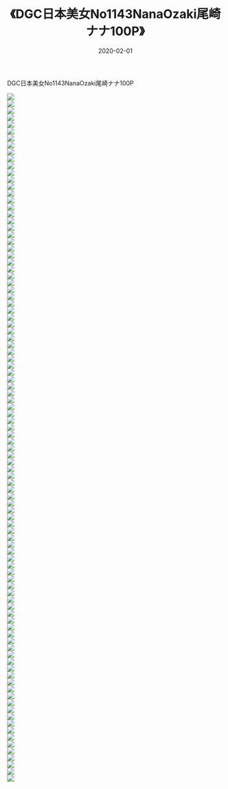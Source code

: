﻿---
layout: post
title:  《DGC日本美女No1143NanaOzaki尾崎ナナ100P》
date:   2020-02-01
img: http://pic.660000.xyz/1:/性感/2020/DGC日本美女No1143NanaOzaki尾崎ナナ100P/000.jpg
categories: [美女, 清纯, 唯美]
---

DGC日本美女No1143NanaOzaki尾崎ナナ100P

  ![](http://pic.660000.xyz/1:/性感/2020/DGC日本美女No1143NanaOzaki尾崎ナナ100P/001.jpg) <br> ![](http://pic.660000.xyz/1:/性感/2020/DGC日本美女No1143NanaOzaki尾崎ナナ100P/002.jpg) <br> ![](http://pic.660000.xyz/1:/性感/2020/DGC日本美女No1143NanaOzaki尾崎ナナ100P/003.jpg) <br> ![](http://pic.660000.xyz/1:/性感/2020/DGC日本美女No1143NanaOzaki尾崎ナナ100P/004.jpg) <br> ![](http://pic.660000.xyz/1:/性感/2020/DGC日本美女No1143NanaOzaki尾崎ナナ100P/005.jpg) <br> ![](http://pic.660000.xyz/1:/性感/2020/DGC日本美女No1143NanaOzaki尾崎ナナ100P/006.jpg) <br> ![](http://pic.660000.xyz/1:/性感/2020/DGC日本美女No1143NanaOzaki尾崎ナナ100P/007.jpg) <br> ![](http://pic.660000.xyz/1:/性感/2020/DGC日本美女No1143NanaOzaki尾崎ナナ100P/008.jpg) <br> ![](http://pic.660000.xyz/1:/性感/2020/DGC日本美女No1143NanaOzaki尾崎ナナ100P/009.jpg) <br> ![](http://pic.660000.xyz/1:/性感/2020/DGC日本美女No1143NanaOzaki尾崎ナナ100P/010.jpg) <br> ![](http://pic.660000.xyz/1:/性感/2020/DGC日本美女No1143NanaOzaki尾崎ナナ100P/011.jpg) <br> ![](http://pic.660000.xyz/1:/性感/2020/DGC日本美女No1143NanaOzaki尾崎ナナ100P/012.jpg) <br> ![](http://pic.660000.xyz/1:/性感/2020/DGC日本美女No1143NanaOzaki尾崎ナナ100P/013.jpg) <br> ![](http://pic.660000.xyz/1:/性感/2020/DGC日本美女No1143NanaOzaki尾崎ナナ100P/014.jpg) <br> ![](http://pic.660000.xyz/1:/性感/2020/DGC日本美女No1143NanaOzaki尾崎ナナ100P/015.jpg) <br> ![](http://pic.660000.xyz/1:/性感/2020/DGC日本美女No1143NanaOzaki尾崎ナナ100P/016.jpg) <br> ![](http://pic.660000.xyz/1:/性感/2020/DGC日本美女No1143NanaOzaki尾崎ナナ100P/017.jpg) <br> ![](http://pic.660000.xyz/1:/性感/2020/DGC日本美女No1143NanaOzaki尾崎ナナ100P/018.jpg) <br> ![](http://pic.660000.xyz/1:/性感/2020/DGC日本美女No1143NanaOzaki尾崎ナナ100P/019.jpg) <br> ![](http://pic.660000.xyz/1:/性感/2020/DGC日本美女No1143NanaOzaki尾崎ナナ100P/020.jpg) <br> ![](http://pic.660000.xyz/1:/性感/2020/DGC日本美女No1143NanaOzaki尾崎ナナ100P/021.jpg) <br> ![](http://pic.660000.xyz/1:/性感/2020/DGC日本美女No1143NanaOzaki尾崎ナナ100P/022.jpg) <br> ![](http://pic.660000.xyz/1:/性感/2020/DGC日本美女No1143NanaOzaki尾崎ナナ100P/023.jpg) <br> ![](http://pic.660000.xyz/1:/性感/2020/DGC日本美女No1143NanaOzaki尾崎ナナ100P/024.jpg) <br> ![](http://pic.660000.xyz/1:/性感/2020/DGC日本美女No1143NanaOzaki尾崎ナナ100P/025.jpg) <br> ![](http://pic.660000.xyz/1:/性感/2020/DGC日本美女No1143NanaOzaki尾崎ナナ100P/026.jpg) <br> ![](http://pic.660000.xyz/1:/性感/2020/DGC日本美女No1143NanaOzaki尾崎ナナ100P/027.jpg) <br> ![](http://pic.660000.xyz/1:/性感/2020/DGC日本美女No1143NanaOzaki尾崎ナナ100P/028.jpg) <br> ![](http://pic.660000.xyz/1:/性感/2020/DGC日本美女No1143NanaOzaki尾崎ナナ100P/029.jpg) <br> ![](http://pic.660000.xyz/1:/性感/2020/DGC日本美女No1143NanaOzaki尾崎ナナ100P/030.jpg) <br> ![](http://pic.660000.xyz/1:/性感/2020/DGC日本美女No1143NanaOzaki尾崎ナナ100P/031.jpg) <br> ![](http://pic.660000.xyz/1:/性感/2020/DGC日本美女No1143NanaOzaki尾崎ナナ100P/032.jpg) <br> ![](http://pic.660000.xyz/1:/性感/2020/DGC日本美女No1143NanaOzaki尾崎ナナ100P/033.jpg) <br> ![](http://pic.660000.xyz/1:/性感/2020/DGC日本美女No1143NanaOzaki尾崎ナナ100P/034.jpg) <br> ![](http://pic.660000.xyz/1:/性感/2020/DGC日本美女No1143NanaOzaki尾崎ナナ100P/035.jpg) <br> ![](http://pic.660000.xyz/1:/性感/2020/DGC日本美女No1143NanaOzaki尾崎ナナ100P/036.jpg) <br> ![](http://pic.660000.xyz/1:/性感/2020/DGC日本美女No1143NanaOzaki尾崎ナナ100P/037.jpg) <br> ![](http://pic.660000.xyz/1:/性感/2020/DGC日本美女No1143NanaOzaki尾崎ナナ100P/038.jpg) <br> ![](http://pic.660000.xyz/1:/性感/2020/DGC日本美女No1143NanaOzaki尾崎ナナ100P/039.jpg) <br> ![](http://pic.660000.xyz/1:/性感/2020/DGC日本美女No1143NanaOzaki尾崎ナナ100P/040.jpg) <br> ![](http://pic.660000.xyz/1:/性感/2020/DGC日本美女No1143NanaOzaki尾崎ナナ100P/041.jpg) <br> ![](http://pic.660000.xyz/1:/性感/2020/DGC日本美女No1143NanaOzaki尾崎ナナ100P/042.jpg) <br> ![](http://pic.660000.xyz/1:/性感/2020/DGC日本美女No1143NanaOzaki尾崎ナナ100P/043.jpg) <br> ![](http://pic.660000.xyz/1:/性感/2020/DGC日本美女No1143NanaOzaki尾崎ナナ100P/044.jpg) <br> ![](http://pic.660000.xyz/1:/性感/2020/DGC日本美女No1143NanaOzaki尾崎ナナ100P/045.jpg) <br> ![](http://pic.660000.xyz/1:/性感/2020/DGC日本美女No1143NanaOzaki尾崎ナナ100P/046.jpg) <br> ![](http://pic.660000.xyz/1:/性感/2020/DGC日本美女No1143NanaOzaki尾崎ナナ100P/047.jpg) <br> ![](http://pic.660000.xyz/1:/性感/2020/DGC日本美女No1143NanaOzaki尾崎ナナ100P/048.jpg) <br> ![](http://pic.660000.xyz/1:/性感/2020/DGC日本美女No1143NanaOzaki尾崎ナナ100P/049.jpg) <br> ![](http://pic.660000.xyz/1:/性感/2020/DGC日本美女No1143NanaOzaki尾崎ナナ100P/050.jpg) <br> ![](http://pic.660000.xyz/1:/性感/2020/DGC日本美女No1143NanaOzaki尾崎ナナ100P/051.jpg) <br> ![](http://pic.660000.xyz/1:/性感/2020/DGC日本美女No1143NanaOzaki尾崎ナナ100P/052.jpg) <br> ![](http://pic.660000.xyz/1:/性感/2020/DGC日本美女No1143NanaOzaki尾崎ナナ100P/053.jpg) <br> ![](http://pic.660000.xyz/1:/性感/2020/DGC日本美女No1143NanaOzaki尾崎ナナ100P/054.jpg) <br> ![](http://pic.660000.xyz/1:/性感/2020/DGC日本美女No1143NanaOzaki尾崎ナナ100P/055.jpg) <br> ![](http://pic.660000.xyz/1:/性感/2020/DGC日本美女No1143NanaOzaki尾崎ナナ100P/056.jpg) <br> ![](http://pic.660000.xyz/1:/性感/2020/DGC日本美女No1143NanaOzaki尾崎ナナ100P/057.jpg) <br> ![](http://pic.660000.xyz/1:/性感/2020/DGC日本美女No1143NanaOzaki尾崎ナナ100P/058.jpg) <br> ![](http://pic.660000.xyz/1:/性感/2020/DGC日本美女No1143NanaOzaki尾崎ナナ100P/059.jpg) <br> ![](http://pic.660000.xyz/1:/性感/2020/DGC日本美女No1143NanaOzaki尾崎ナナ100P/060.jpg) <br> ![](http://pic.660000.xyz/1:/性感/2020/DGC日本美女No1143NanaOzaki尾崎ナナ100P/061.jpg) <br> ![](http://pic.660000.xyz/1:/性感/2020/DGC日本美女No1143NanaOzaki尾崎ナナ100P/062.jpg) <br> ![](http://pic.660000.xyz/1:/性感/2020/DGC日本美女No1143NanaOzaki尾崎ナナ100P/063.jpg) <br> ![](http://pic.660000.xyz/1:/性感/2020/DGC日本美女No1143NanaOzaki尾崎ナナ100P/064.jpg) <br> ![](http://pic.660000.xyz/1:/性感/2020/DGC日本美女No1143NanaOzaki尾崎ナナ100P/065.jpg) <br> ![](http://pic.660000.xyz/1:/性感/2020/DGC日本美女No1143NanaOzaki尾崎ナナ100P/066.jpg) <br> ![](http://pic.660000.xyz/1:/性感/2020/DGC日本美女No1143NanaOzaki尾崎ナナ100P/067.jpg) <br> ![](http://pic.660000.xyz/1:/性感/2020/DGC日本美女No1143NanaOzaki尾崎ナナ100P/068.jpg) <br> ![](http://pic.660000.xyz/1:/性感/2020/DGC日本美女No1143NanaOzaki尾崎ナナ100P/069.jpg) <br> ![](http://pic.660000.xyz/1:/性感/2020/DGC日本美女No1143NanaOzaki尾崎ナナ100P/070.jpg) <br> ![](http://pic.660000.xyz/1:/性感/2020/DGC日本美女No1143NanaOzaki尾崎ナナ100P/071.jpg) <br> ![](http://pic.660000.xyz/1:/性感/2020/DGC日本美女No1143NanaOzaki尾崎ナナ100P/072.jpg) <br> ![](http://pic.660000.xyz/1:/性感/2020/DGC日本美女No1143NanaOzaki尾崎ナナ100P/073.jpg) <br> ![](http://pic.660000.xyz/1:/性感/2020/DGC日本美女No1143NanaOzaki尾崎ナナ100P/074.jpg) <br> ![](http://pic.660000.xyz/1:/性感/2020/DGC日本美女No1143NanaOzaki尾崎ナナ100P/075.jpg) <br> ![](http://pic.660000.xyz/1:/性感/2020/DGC日本美女No1143NanaOzaki尾崎ナナ100P/076.jpg) <br> ![](http://pic.660000.xyz/1:/性感/2020/DGC日本美女No1143NanaOzaki尾崎ナナ100P/077.jpg) <br> ![](http://pic.660000.xyz/1:/性感/2020/DGC日本美女No1143NanaOzaki尾崎ナナ100P/078.jpg) <br> ![](http://pic.660000.xyz/1:/性感/2020/DGC日本美女No1143NanaOzaki尾崎ナナ100P/079.jpg) <br> ![](http://pic.660000.xyz/1:/性感/2020/DGC日本美女No1143NanaOzaki尾崎ナナ100P/080.jpg) <br> ![](http://pic.660000.xyz/1:/性感/2020/DGC日本美女No1143NanaOzaki尾崎ナナ100P/081.jpg) <br> ![](http://pic.660000.xyz/1:/性感/2020/DGC日本美女No1143NanaOzaki尾崎ナナ100P/082.jpg) <br> ![](http://pic.660000.xyz/1:/性感/2020/DGC日本美女No1143NanaOzaki尾崎ナナ100P/083.jpg) <br> ![](http://pic.660000.xyz/1:/性感/2020/DGC日本美女No1143NanaOzaki尾崎ナナ100P/084.jpg) <br> ![](http://pic.660000.xyz/1:/性感/2020/DGC日本美女No1143NanaOzaki尾崎ナナ100P/085.jpg) <br> ![](http://pic.660000.xyz/1:/性感/2020/DGC日本美女No1143NanaOzaki尾崎ナナ100P/086.jpg) <br> ![](http://pic.660000.xyz/1:/性感/2020/DGC日本美女No1143NanaOzaki尾崎ナナ100P/087.jpg) <br> ![](http://pic.660000.xyz/1:/性感/2020/DGC日本美女No1143NanaOzaki尾崎ナナ100P/088.jpg) <br> ![](http://pic.660000.xyz/1:/性感/2020/DGC日本美女No1143NanaOzaki尾崎ナナ100P/089.jpg) <br> ![](http://pic.660000.xyz/1:/性感/2020/DGC日本美女No1143NanaOzaki尾崎ナナ100P/090.jpg) <br> ![](http://pic.660000.xyz/1:/性感/2020/DGC日本美女No1143NanaOzaki尾崎ナナ100P/091.jpg) <br> ![](http://pic.660000.xyz/1:/性感/2020/DGC日本美女No1143NanaOzaki尾崎ナナ100P/092.jpg) <br> ![](http://pic.660000.xyz/1:/性感/2020/DGC日本美女No1143NanaOzaki尾崎ナナ100P/093.jpg) <br> ![](http://pic.660000.xyz/1:/性感/2020/DGC日本美女No1143NanaOzaki尾崎ナナ100P/094.jpg) <br> ![](http://pic.660000.xyz/1:/性感/2020/DGC日本美女No1143NanaOzaki尾崎ナナ100P/095.jpg) <br> ![](http://pic.660000.xyz/1:/性感/2020/DGC日本美女No1143NanaOzaki尾崎ナナ100P/096.jpg) <br> ![](http://pic.660000.xyz/1:/性感/2020/DGC日本美女No1143NanaOzaki尾崎ナナ100P/097.jpg) <br> ![](http://pic.660000.xyz/1:/性感/2020/DGC日本美女No1143NanaOzaki尾崎ナナ100P/098.jpg) <br> ![](http://pic.660000.xyz/1:/性感/2020/DGC日本美女No1143NanaOzaki尾崎ナナ100P/099.jpg) <br> ![](http://pic.660000.xyz/1:/性感/2020/DGC日本美女No1143NanaOzaki尾崎ナナ100P/100.jpg) <br>
